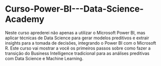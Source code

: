 # Curso-Power-BI---Data-Science-Academy
Neste curso aprederei não apenas a utilizar o Microsoft Power BI, mas aplicar técnicas de Data Science para gerar modelos preditivos e extrair insights para a tomada de decisões, integrando o Power BI com o Microsoft R. Este curso vai mostrar a você os primeiros passos sobre como fazer a transição do Business Intelligence tradicional para as análises preditivas com Data Science e Machine Learning.
